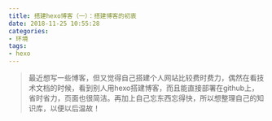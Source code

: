 ```yaml
---
title: 搭建hexo博客（一）：搭建博客的初衷
date: 2018-11-25 10:55:28
categories: 
- 环境
tags:
- hexo
---
```


> 最近想写一些博客，但又觉得自己搭建个人网站比较费时费力，偶然在看技术文档的时候，看到别人用hexo搭建博客，而且能直接部署在github上，省时省力，页面也很简洁。再加上自己忘东西忘得快，所以想整理自己的知识库，以便以后温故！

